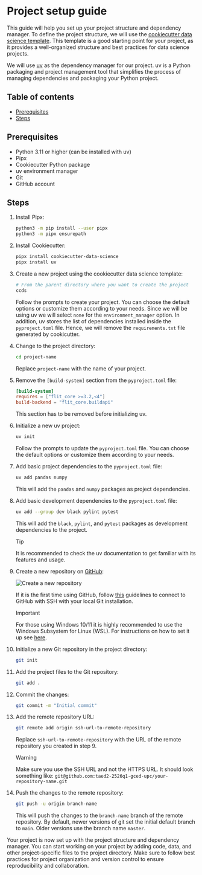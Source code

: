 # Project setup guide<!-- omit in toc -->

This guide will help you set up your project structure and dependency manager. To define the project structure, we will use the [cookiecutter data science template](https://drivendata.github.io/cookiecutter-data-science/). This template is a good starting point for your project, as it provides a well-organized structure and best practices for data science projects.

We will use [uv](https://docs.astral.sh/uv/) as the dependency manager for our project. uv is a Python packaging and project management tool that simplifies the process of managing dependencies and packaging your Python project.

## Table of contents<!-- omit in toc -->
- [Prerequisites](#prerequisites)
- [Steps](#steps)


## Prerequisites
- Python 3.11 or higher (can be installed with uv)
- Pipx
- Cookiecutter Python package
- uv environment manager
- Git
- GitHub account

## Steps
1. Install Pipx:
    ```bash
    python3 -m pip install --user pipx
    python3 -m pipx ensurepath
    ```

2. Install Cookiecutter:
    ```bash
    pipx install cookiecutter-data-science
    pipx install uv
    ```

3. Create a new project using the cookiecutter data science template:
    ```bash
    # From the parent directory where you want to create the project
    ccds
    ```

    Follow the prompts to create your project. You can choose the default options or customize them according to your needs. Since we will be using uv we will select `none` for the `environment_manager` option. In addition, uv stores the list of dependencies installed inside the `pyproject.toml` file. Hence, we will remove the `requirements.txt` file generated by cookicutter.

4. Change to the project directory:
    ```bash
    cd project-name
    ```
    Replace `project-name` with the name of your project.

5. Remove the `[build-system]` section from the `pyproject.toml` file:
    ```toml
    [build-system]
    requires = ["flit_core >=3.2,<4"]
    build-backend = "flit_core.buildapi"
    ```
    This section has to be removed before initializing uv.

6. Initialize a new uv project:
    ```bash
    uv init
    ```

    Follow the prompts to update the `pyproject.toml` file. You can choose the default options or customize them according to your needs.

7. Add basic project dependencies to the `pyproject.toml` file:
    ```bash
    uv add pandas numpy
    ```
    This will add the `pandas` and `numpy` packages as project dependencies.

8. Add basic development dependencies to the `pyproject.toml` file:
    ```bash
    uv add --group dev black pylint pytest
    ```
    This will add the `black`, `pylint`, and `pytest` packages as development dependencies to the project.

    >[!TIP]
    >It is recommended to check the uv documentation to get familiar with its features and usage.

9. Create a new repository on [GitHub](https://docs.github.com/en/repositories/creating-and-managing-repositories/creating-a-new-repository):

    ![Create a new repository](https://docs.github.com/assets/images/help/repository/repo-create.png)

    If it is the first time using GitHub, follow [this](https://docs.github.com/en/authentication/connecting-to-github-with-ssh) guidelines to connect to GitHub with SSH with your local Git installation.

    >[!Important]
    For those using Windows 10/11 it is highly recommended to use the Windows Subsystem for Linux (WSL). For instructions on how to set it up see [here](https://learn.microsoft.com/en-us/windows/wsl/install).

10. Initialize a new Git repository in the project directory:
    ```bash
    git init
    ```
11. Add the project files to the Git repository:
    ```bash
    git add .
    ```
12. Commit the changes:
    ```bash
    git commit -m "Initial commit"
    ```
13. Add the remote repository URL:
    ```bash
    git remote add origin ssh-url-to-remote-repository
    ```
    Replace `ssh-url-to-remote-repository` with the URL of the remote repository you created in step 9.

    >[!WARNING]
    Make sure you use the SSH URL and not the HTTPS URL. It should look something like: `git@github.com:taed2-2526q1-gced-upc/your-repository-name.git`

14. Push the changes to the remote repository:
    ```bash
    git push -u origin branch-name
    ```
    This will push the changes to the `branch-name` branch of the remote repository.
    By default, newer versions of git set the initial default branch to `main`. Older versions use the branch name `master`.

Your project is now set up with the project structure and dependency manager. You can start working on your project by adding code, data, and other project-specific files to the project directory. Make sure to follow best practices for project organization and version control to ensure reproducibility and collaboration.

